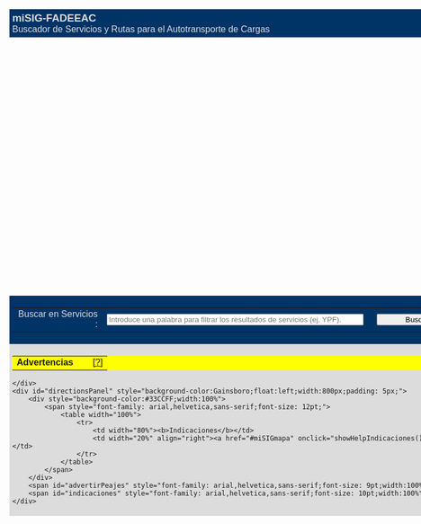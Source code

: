 <div style="background-color:#003366;width:800px;height:40px;padding: 5px;">
		<span style="color:Gainsboro; font-family: arial,helvetica,sans-serif;font-size: 14pt;"><b>miSIG-FADEEAC</b></span></br>
		<span style="color:Gainsboro; font-family: arial,helvetica,sans-serif;font-size: 12pt;">Buscador de Servicios y Rutas para el Autotransporte de Cargas</span>
	</div>
	<div style="position:relative;width:800px;height:450px;padding: 5px;">
		<div id="miSIGmapa" style="width:100%;height:100%;"></div>
	</div>
	<div id="Layers" style="background-color:#003366;width:800px;padding: 5px;float:left;">
		<div id="HelpLayers" style="float:left;display: none;">
			<span style="color:Gainsboro; font-family: arial,helvetica,sans-serif;font-size: 10pt;">
				<p>Puede seleccionar capas multiples del mismo rubro mateniendo presionado la tecla [Ctrl] al mismo tiempo que selecciona con el mouse.</p>
				<p>Para filtrar los resultados y rafinar su busqueda, use la casilla titulado <i>Buscar en Servicios en Ruta</i>, entrando las palabras claves que quiere buscar.</p>
			</span>
		</div>
		<span style="font-family: arial,helvetica,sans-serif;font-size: 10pt;">
		<table width="100%">
			<tr>
				<td width="20%" align="right"><span style="color:Gainsboro;">Buscar en Servicios : </span></td>
				<td width="60%"><input type="textbox" id="filtroServicios" placeholder="Introduce una palabra para filtrar los resultados de servicios (ej. YPF)." style="width:98.5%"></td>
				<td width="20%"><input type="button" value="Buscar" onclick="filtrarServicios(dbPOIimport)" style="width:100%"></td>
			</tr>
		</table>
		</span>
	</div>
	<div id="warningsPanel" style="background-color:Gainsboro;float:left;width:800px;padding: 5px;">
		<div style="background-color:#FFFF00;width:100%">
			<span style="font-family: arial,helvetica,sans-serif;font-size: 12pt;">
				<table width="100%">
					<tr>
						<td width="80%"><b>Advertencias</b></td>
						<td width="20%" align="right"><a href="#miSIGmapa" onclick="showHelpAdvertencias()">[?]</a></td>
					</tr>
				</table>
			</span>
		</div>
		
    </div>
    <div id="directionsPanel" style="background-color:Gainsboro;float:left;width:800px;padding: 5px;">
		<div style="background-color:#33CCFF;width:100%">
			<span style="font-family: arial,helvetica,sans-serif;font-size: 12pt;">
				<table width="100%">
					<tr>
						<td width="80%"><b>Indicaciones</b></td>
						<td width="20%" align="right"><a href="#miSIGmapa" onclick="showHelpIndicaciones()">[?]</a></td>
					</tr>
				</table>
			</span>
		</div>
		<span id="advertirPeajes" style="font-family: arial,helvetica,sans-serif;font-size: 9pt;width:100%"></span>
		<span id="indicaciones" style="font-family: arial,helvetica,sans-serif;font-size: 10pt;width:100%"></span>
    </div>